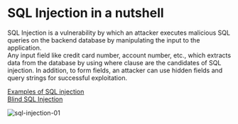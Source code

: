# SQL Injection in a nutshell

SQL Injection is a vulnerability by which an attacker executes malicious SQL queries on the backend database by manipulating the input to the application.  
Any input field like credit card number, account number, etc., which extracts data from the database by using where clause are the candidates of SQL injection. In addition, to form fields, an attacker can use hidden fields and query strings for successful exploitation.

[Examples of SQL injection](https://owasp.org/www-community/attacks/SQL_Injection)  
[Blind SQL Injection](https://owasp.org/www-community/attacks/Blind_SQL_Injection)

![sql-injection-01](https://user-images.githubusercontent.com/71672155/175217320-ed4d1bfd-21c0-4479-a9d1-ba648d0c1ad6.jpg)